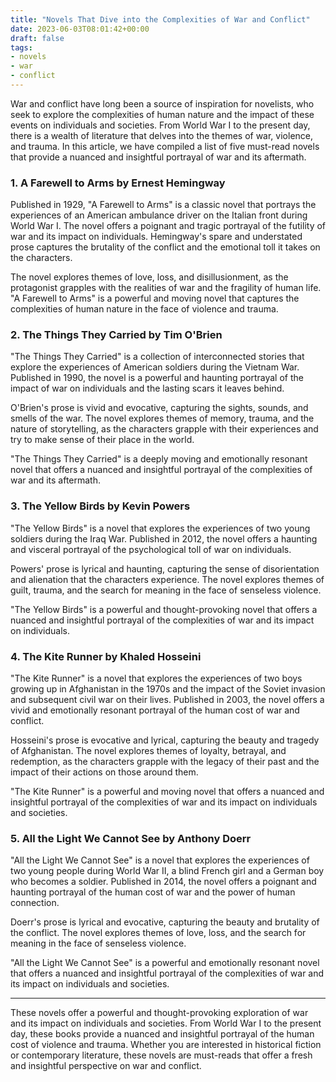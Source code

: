 ```yaml
---
title: "Novels That Dive into the Complexities of War and Conflict"
date: 2023-06-03T08:01:42+00:00
draft: false
tags: 
- novels
- war
- conflict
---
```


War and conflict have long been a source of inspiration for novelists, who seek to explore the complexities of human nature and the impact of these events on individuals and societies. From World War I to the present day, there is a wealth of literature that delves into the themes of war, violence, and trauma. In this article, we have compiled a list of five must-read novels that provide a nuanced and insightful portrayal of war and its aftermath.

### 1. A Farewell to Arms by Ernest Hemingway

Published in 1929, "A Farewell to Arms" is a classic novel that portrays the experiences of an American ambulance driver on the Italian front during World War I. The novel offers a poignant and tragic portrayal of the futility of war and its impact on individuals. Hemingway's spare and understated prose captures the brutality of the conflict and the emotional toll it takes on the characters.

The novel explores themes of love, loss, and disillusionment, as the protagonist grapples with the realities of war and the fragility of human life. "A Farewell to Arms" is a powerful and moving novel that captures the complexities of human nature in the face of violence and trauma.

### 2. The Things They Carried by Tim O'Brien

"The Things They Carried" is a collection of interconnected stories that explore the experiences of American soldiers during the Vietnam War. Published in 1990, the novel is a powerful and haunting portrayal of the impact of war on individuals and the lasting scars it leaves behind.

O'Brien's prose is vivid and evocative, capturing the sights, sounds, and smells of the war. The novel explores themes of memory, trauma, and the nature of storytelling, as the characters grapple with their experiences and try to make sense of their place in the world.

"The Things They Carried" is a deeply moving and emotionally resonant novel that offers a nuanced and insightful portrayal of the complexities of war and its aftermath.

### 3. The Yellow Birds by Kevin Powers

"The Yellow Birds" is a novel that explores the experiences of two young soldiers during the Iraq War. Published in 2012, the novel offers a haunting and visceral portrayal of the psychological toll of war on individuals.

Powers' prose is lyrical and haunting, capturing the sense of disorientation and alienation that the characters experience. The novel explores themes of guilt, trauma, and the search for meaning in the face of senseless violence.

"The Yellow Birds" is a powerful and thought-provoking novel that offers a nuanced and insightful portrayal of the complexities of war and its impact on individuals.

### 4. The Kite Runner by Khaled Hosseini

"The Kite Runner" is a novel that explores the experiences of two boys growing up in Afghanistan in the 1970s and the impact of the Soviet invasion and subsequent civil war on their lives. Published in 2003, the novel offers a vivid and emotionally resonant portrayal of the human cost of war and conflict.

Hosseini's prose is evocative and lyrical, capturing the beauty and tragedy of Afghanistan. The novel explores themes of loyalty, betrayal, and redemption, as the characters grapple with the legacy of their past and the impact of their actions on those around them.

"The Kite Runner" is a powerful and moving novel that offers a nuanced and insightful portrayal of the complexities of war and its impact on individuals and societies.

### 5. All the Light We Cannot See by Anthony Doerr

"All the Light We Cannot See" is a novel that explores the experiences of two young people during World War II, a blind French girl and a German boy who becomes a soldier. Published in 2014, the novel offers a poignant and haunting portrayal of the human cost of war and the power of human connection.

Doerr's prose is lyrical and evocative, capturing the beauty and brutality of the conflict. The novel explores themes of love, loss, and the search for meaning in the face of senseless violence.

"All the Light We Cannot See" is a powerful and emotionally resonant novel that offers a nuanced and insightful portrayal of the complexities of war and its impact on individuals and societies.

---

These novels offer a powerful and thought-provoking exploration of war and its impact on individuals and societies. From World War I to the present day, these books provide a nuanced and insightful portrayal of the human cost of violence and trauma. Whether you are interested in historical fiction or contemporary literature, these novels are must-reads that offer a fresh and insightful perspective on war and conflict.